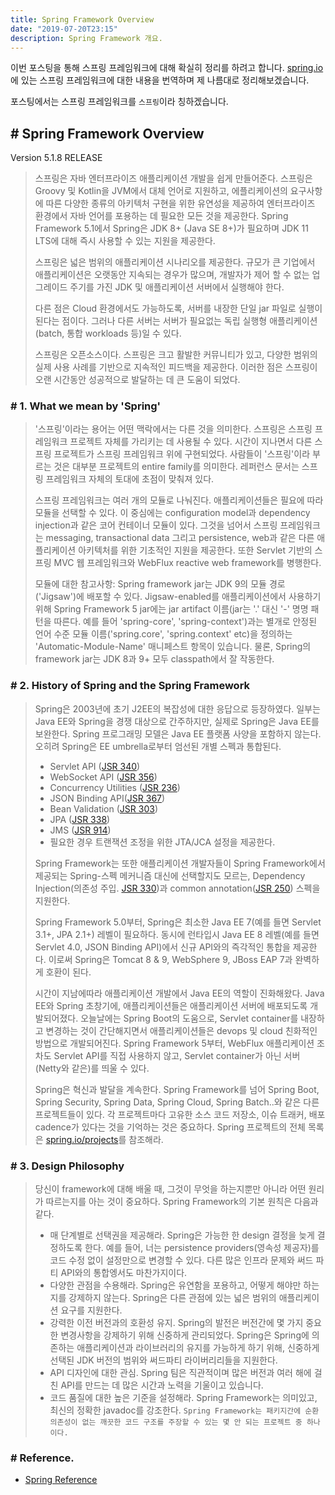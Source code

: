 ```yaml
---
title: Spring Framework Overview
date: "2019-07-20T23:15"
description: Spring Framework 개요.
---
```


이번 포스팅을 통해 스프링 프레임워크에 대해 확실히 정리를 하려고 합니다. [spring.io](https://docs.spring.io/spring/docs/current/spring-framework-reference/overview.html#overview)에 있는 스프링 프레임워크에 대한 내용을 번역하며 제 나름대로 정리해보겠습니다.

포스팅에서는 스프링 프레임워크를 `스프링`이라 칭하겠습니다.


## \# Spring Framework Overview
Version 5.1.8 RELEASE

> 스프링은 자바 엔터프라이즈 애플리케이션 개발을 쉽게 만들어준다. 스프링은 Groovy 및 Kotlin을 JVM에서 대체 언어로 지원하고, 에플리케이션의 요구사항에 따른 다양한 종류의 아키텍처 구현을 위한 유연성을 제공하여 엔터프라이즈 환경에서 자바 언어를 포용하는 데 필요한 모든 것을 제공한다. Spring Framework 5.1에서 Spring은 JDK 8+ (Java SE 8+)가 필요하며 JDK 11 LTS에 대해 즉시 사용할 수 있는 지원을 제공한다.
>
> 스프링은 넓은 범위의 애플리케이션 시나리오를 제공한다. 규모가 큰 기업에서 애플리케이션은 오랫동안 지속되는 경우가 많으며, 개발자가 제어 할 수 없는 업그레이드 주기를 가진 JDK 및 애플리케이션 서버에서 실행해야 한다.
>
> 다른 점은 Cloud 환경에서도 가능하도록, 서버를 내장한 단일 jar 파일로 실행이 된다는 점이다. 그러나 다른 서버는 서버가 필요없는 독립 실행형 애플리케이션(batch, 통합 workloads 등)일 수 있다.
>
> 스프링은 오픈소스이다. 스프링은 크고 활발한 커뮤니티가 있고, 다양한 범위의 실제 사용 사례를 기반으로 지속적인 피드백을 제공한다. 이러한 점은 스프링이 오랜 시간동안 성공적으로 발달하는 데 큰 도움이 되었다.


### \# 1. What we mean by 'Spring'
> '스프링'이라는 용어는 어떤 맥락에서는 다른 것을 의미한다. 스프링은 스프링 프레임워크 프로젝트 자체를 가리키는 데 사용될 수 있다. 시간이 지나면서 다른 스프링 프로젝트가 스프링 프레임워크 위에 구현되었다. 사람들이 '스프링'이라 부르는 것은 대부분 프로젝트의 entire family를 의미한다. 레퍼런스 문서는 스프링 프레임워크 자체의 토대에 초점이 맞춰져 있다.
>
> 스프링 프레임워크는 여러 개의 모듈로 나눠진다. 애플리케이션들은 필요에 따라 모듈을 선택할 수 있다. 이 중심에는 configuration model과 dependency injection과 같은 코어 컨테이너 모듈이 있다. 그것을 넘어서 스프링 프레임워크는 messaging, transactional data 그리고 persistence, web과 같은 다른 애플리케이션 아키텍처를 위한 기초적인 지원을 제공한다. 또한 Servlet 기반의 스프링 MVC 웹 프레임워크와 WebFlux reactive web framework를 병행한다.
>
> 모듈에 대한 참고사항: Spring framework jar는 JDK 9의 모듈 경로('Jigsaw')에 배포할 수 있다. Jigsaw-enabled를 애플리케이션에서 사용하기 위해 Spring Framework 5 jar에는 jar artifact 이름(jar는 '.' 대신 '-' 명명 패턴을 따른다. 예를 들어 'spring-core', 'spring-context')과는 별개로 안정된 언어 수준 모듈 이름('spring.core', 'spring.context' etc)을 정의하는 'Automatic-Module-Name' 매니페스트 항목이 있습니다. 물론, Spring의 framework jar는 JDK 8과 9+ 모두 classpath에서 잘 작동한다.

### \# 2. History of Spring and the Spring Framework

> Spring은 2003년에 초기 J2EE의 복잡성에 대한 응답으로 등장하였다. 일부는 Java EE와 Spring을 경쟁 대상으로 간주하지만, 실제로 Spring은 Java EE를 보완한다. Spring 프로그래밍 모델은 Java EE 플랫폼 사양을 포함하지 않는다. 오히려 Spring은 EE umbrella로부터 엄선된 개별 스펙과 통합된다.
> 
>- Servlet API ([JSR 340](https://jcp.org/en/jsr/detail?id=340))
>- WebSocket API ([JSR 356](https://www.jcp.org/en/jsr/detail?id=356))
>- Concurrency Utilities ([JSR 236](https://www.jcp.org/en/jsr/detail?id=236))
>- JSON Binding API([JSR 367](https://jcp.org/en/jsr/detail?id=367))
>- Bean Validation ([JSR 303](https://jcp.org/en/jsr/detail?id=303))
>- JPA ([JSR 338](https://jcp.org/en/jsr/detail?id=338))
>- JMS ([JSR 914](https://jcp.org/en/jsr/detail?id=914))
>- 필요한 경우 트랜잭션 조정을 위한 JTA/JCA 설정을 제공한다.
>
> Spring Framework는 또한 애플리케이션 개발자들이 Spring Framework에서 제공되는 Spring-스펙 메커니즘 대신에 선택할지도 모르는, Dependency Injection(의존성 주입. [JSR 330](https://www.jcp.org/en/jsr/detail?id=330))과 common annotation([JSR 250](https://jcp.org/en/jsr/detail?id=250)) 스펙을 지원한다.
>
> Spring Framework 5.0부터, Spring은 최소한 Java EE 7(예를 들면 Servlet 3.1+, JPA 2.1+) 레벨이 필요하다. 동시에 런타입시 Java EE 8 레벨(예를 들면 Servlet 4.0, JSON Binding API)에서 신규 API와의 즉각적인 통합을 제공한다. 이로써 Spring은 Tomcat 8 & 9, WebSphere 9, JBoss EAP 7과 완벽하게 호환이 된다. 
>
> 시간이 지남에따라 애플리케이션 개발에서 Java EE의 역할이 진화해왔다. Java EE와 Spring 초창기에, 애플리케이션들은 애플리케이션 서버에 배포되도록 개발되어졌다. 오늘날에는 Spring Boot의 도움으로, Servlet container를 내장하고 변경하는 것이 간단해지면서 애플리케이션들은 devops 및 cloud 친화적인 방법으로 개발되어진다. Spring Framework 5부터, WebFlux 애플리케이션 조차도 Servlet API를 직접 사용하지 않고, Servlet container가 아닌 서버(Netty와 같은)를 띄울 수 있다.
>
> Spring은 혁신과 발달을 계속한다. Spring Framework를 넘어 Spring Boot, Spring Security, Spring Data, Spring Cloud, Spring Batch..와 같은 다른 프로젝트들이 있다. 각 프로젝트마다 고유한 소스 코드 저장소, 이슈 트래커, 배포 cadence가 있다는 것을 기억하는 것은 중요하다. Spring 프로젝트의 전체 목록은 [spring.io/projects](https://spring.io/projects)를 참조해라.

### \# 3. Design Philosophy

> 당신이 framework에 대해 배울 때, 그것이 무엇을 하는지뿐만 아니라 어떤 원리가 따르는지를 아는 것이 중요하다. Spring Framework의 기본 원칙은 다음과 같다.
>
>- 매 단계별로 선택권을 제공해라. Spring은 가능한 한 design 결정을 늦게 결정하도록 한다. 예를 들어, 너는 persistence providers(영속성 제공자)를 코드 수정 없이 설정만으로 변경할 수 있다. 다른 많은 인프라 문제와 써드 파티 API와의 통합엥서도 마찬가지이다.
>- 다양한 관점을 수용해라. Spring은 유연함을 포용하고, 어떻게 해야만 하는지를 강제하지 않는다. Spring은 다른 관점에 있는 넓은 범위의 애플리케이션 요구를 지원한다.
>- 강력한 이전 버전과의 호환성 유지. Spring의 발전은 버전간에 몇 가지 중요한 변경사항을 강제하기 위해 신중하게 관리되었다. Spring은 Spring에 의존하는 애플리케이션과 라이브러리의 유지를 가능하게 하기 위해, 신중하게 선택된 JDK 버전의 범위와 써드파티 라이버리리들을 지원한다. 
>- API 디자인에 대한 관심. Spring 팀은 직관적이며 많은 버전과 여러 해에 걸친 API를 만드는 데 많은 시간과 노력을 기울이고 있습니다.
>- 코드 품질에 대한 높은 기준을 설정해라. Spring Framework는 의미있고, 최신의 정확한 javadoc를 강조한다. `Spring Framework는 패키지간에 순환 의존성이 없는 깨끗한 코드 구조를 주장할 수 있는 몇 안 되는 프로젝트 중 하나이다.`


### \# Reference.

- [Spring Reference](https://docs.spring.io/spring/docs/current/spring-framework-reference/overview.html#overview)